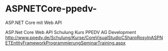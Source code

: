 # ASPNETCore-ppedv-
ASP.NET Core mit Web API


ASP.Net Core Web API Schulung Kurs PPEDV AG Development
http://www.ppedv.de/Schulung/Kurse/CoreVisualStudioCSharpRosylnASPNETEntityFrameworkProgrammierungSeminarTraining.aspx
